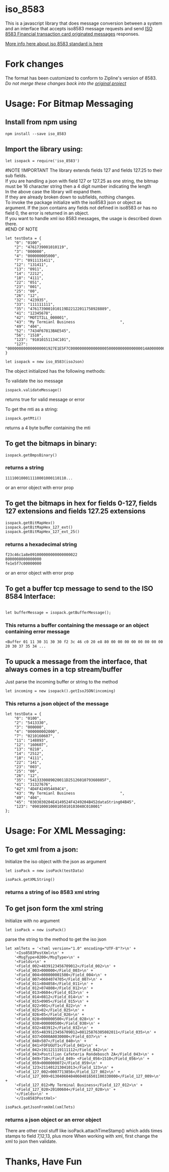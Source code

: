 # iso_8583

This is a javascript library that does message conversion between a system and an interface that accepts iso8583 message requests and send [ISO 8583 Financial transaction card originated messages](https://en.wikipedia.org/wiki/ISO_8583) responses.

 [More info here about iso 8583 standard is here](https://en.wikipedia.org/wiki/ISO_8583)

# Fork changes

The format has been customized to conform to Zipline's version of 8583. *Do not merge these changes back into the [original project](https://github.com/zemuldo/iso_8583)*

# Usage: For Bitmap Messaging

##  Install from npm using

```
npm install --save iso_8583

```

##  Import the library using:

```
let isopack = require('iso_8583')

```
#NOTE !IMPORTANT
The library extends fields 127 and fields 127.25 to their sub fields.    
If you are handling a json with field 127 or 127.25 as one string, the bitmap must be 16 character string then a 4 digit number indicating the length    
In the above case the library will expand them.    
If they are already broken down to subfields, nothing changes.    
To invoke the package initialize with the iso8583 json or object as argument. If the json contains any fields not defined in iso8583 or has no field 0, the error is returned in an object.    
If you want to handle xml iso 8583 messages, the usage is described down there.    
#END OF NOTE

```
let testData = {
    "0": "0100",
    "2": "4761739001010119",
    "3": "000000",
    "4": "000000005000",
    "7": "0911131411",
    "12": "131411",
    "13": "0911",
    "14": "2212",
    "18": "4111",
    "22": "051",
    "23": "001",
    "25": "00",
    "26": "12",
    "32": "423935",
    "33": "111111111",
    "35": "4761739001010119D22122011758928889",
    "41": "12345678",
    "42": "MOTITILL_000001",
    "43": "My Termianl Business                    ",
    "49": "404",
    "52": "7434F67813BAE545",
    "56": "1510",
    "123": "91010151134C101",
    "127": "000000800000000001927E1E5F7C0000000000000000500000000000000014A00000000310105C000128FF0061F379D43D5AEEBC8002800000000000000001E0302031F000203001406010A03A09000008CE0D0C840421028004880040417091180000014760BAC24959"
}

```

```
let isopack = new iso_8583(isoJson)

```

The object initialized has the following methods:

To validate the iso message

```
isopack.validateMessage()

```

returns true for valid message or error

To get the mti as a string:
```
isopack.getMti()

```

returns a 4 byte buffer containing the mti

##  To get the bitmaps in binary:

```
isopack.getBmpsBinary()

```

### returns a string

```
111100100011110001000110110...

```

or an error object with error prop

##  To get the bitmaps in hex for fields 0-127, fields 127 extensions and  fields 127.25 extensions

```
isopack.getBitMapHex()
isopack.getBitMapHex_127_ext()
isopack.getBitMapHex_127_ext_25()

```

### returns a hexadecimal string

```
f23c46c1a8e091000000000000000022
8000008000000000
fe1e5f7c00000000

```

or an error object with error prop

##  To get a buffer tcp message to send to the ISO 8584 Interface:

```

let bufferMessage = isopack.getBufferMessage();

```

### This returns a buffer containing the message or an object containing error message

```
<Buffer 01 11 30 31 30 30 f2 3c 46 c0 20 e8 80 00 00 00 00 00 00 00 00 20 30 37 35 34 ...

```


##  To upuck a message from the interface, that always comes in a tcp stream/buffer
Just parse the incoming buffer or string to the method


```
let incoming = new isopack().getIsoJSON(incoming)

```

### This returns a json object of the message

```
let testData = {
    "0": "0100",
    "2": "5413330",
    "3": "000000",
    "4": "000000002000",
    "7": "0210160607",
    "11": "148893",
    "12": "160607",
    "13": "0210",
    "14": "2512",
    "18": "4111",
    "22": "141",
    "23": "003",
    "25": "00",
    "26": "12",
    "35": "5413330089020011D2512601079360805F",
    "41": "31327676",
    "42": "4D4F424954494C4",
    "43": "My Termianl Business                    ",
    "49": "404",
    "45": "0303030204E4149524F4249204B452dataString04B45",
    "123": "09010001000105010103040C010001"
};

```

# Usage: For XML Messaging:
## To get xml from a json:
Initialize the iso object with the json as argument

```
let isoPack = new isoPack(testData)

```

```
isoPack.getXMLString()

```

### returns a string of iso 8583 xml string

## To get json form the xml string
Initialize with no argument

```$xslt
let isoPack = new isoPack()

```

parse the string to the method to get the iso json

```$xslt
let xmlTets = '<?xml version="1.0" encoding="UTF-8"?>\n' +
    '<Iso8583PostXml>\n' +
    '<MsgType>0200</MsgType>\n' +
    '<Fields>\n' +
    '<Field_002>4839123456709012</Field_002>\n' +
    '<Field_003>000000</Field_003>\n' +
    '<Field_004>000000001500</Field_004>\n' +
    '<Field_007>0604074705</Field_007>\n' +
    '<Field_011>804058</Field_011>\n' +
    '<Field_012>074808</Field_012>\n' +
    '<Field_013>0604</Field_013>\n' +
    '<Field_014>0812</Field_014>\n' +
    '<Field_015>0905</Field_015>\n' +
    '<Field_022>901</Field_022>\n' +
    '<Field_025>02</Field_025>\n' +
    '<Field_026>05</Field_026>\n' +
    '<Field_028>000000500</Field_028>\n' +
    '<Field_030>000000500</Field_030>\n' +
    '<Field_032>483912</Field_032>\n' +
    '<Field_035>4839123456709012=08125876305082011</Field_035>\n' +
    '<Field_037>D000A0030000</Field_037>\n' +
    '<Field_040>507</Field_040>\n' +
    '<Field_041>FOFUGUT1</Field_041>\n' +
    '<Field_042>191121119111112</Field_042>\n' +
    '<Field_043>Postilion Cafeteria Rondebosch ZA</Field_043>\n' +
    '<Field_049>710</Field_049> <Field_056>1510</Field_056>\n' +
    '<Field_059>0000000072</Field_059>\n' +
    '<Field_123>211401213041013</Field_123>\n' +
    '<Field_127_002>0007713856</Field_127_002>\n' +
    '<Field_127_009>013040604040604016501100330000</Field_127_009>\n' +
    '<Field_127_012>My Terminal Business</Field_127_012>\n' +
    '<Field_127_020>20100604</Field_127_020>\n' +
    '</Fields>\n' +
    '</Iso8583PostXml>'

```

```$xslt
isoPack.getJsonFromXml(xmlTets)

```

### returns a json object or an error object

There are other cool stuff like isoPack.attachTimeStamp() which adds times stamps to field 7,12,13, plus more
When working with xml, first change the xml to json then validate.

# Thanks, Have Fun